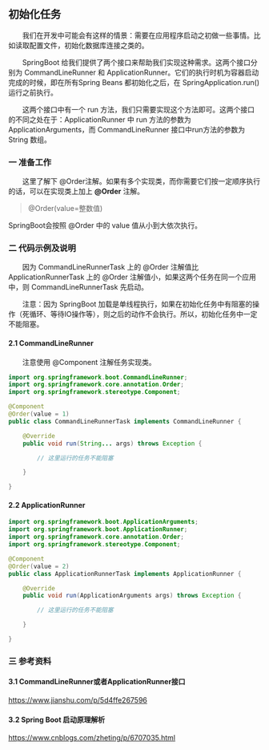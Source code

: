 ## 初始化任务

&#8195;&#8195;我们在开发中可能会有这样的情景：需要在应用程序启动之初做一些事情。比如读取配置文件，初始化数据库连接之类的。

&#8195;&#8195;SpringBoot 给我们提供了两个接口来帮助我们实现这种需求。这两个接口分别为 CommandLineRunner 和 ApplicationRunner。它们的执行时机为容器启动完成的时候，即在所有Spring Beans 都初始化之后，在 SpringApplication.run() 运行之前执行。

&#8195;&#8195;这两个接口中有一个 run 方法，我们只需要实现这个方法即可。这两个接口的不同之处在于：ApplicationRunner 中 run 方法的参数为 ApplicationArguments，而 CommandLineRunner 接口中run方法的参数为 String 数组。

### 一 准备工作

&#8195;&#8195;这里了解下 @Order注解。如果有多个实现类，而你需要它们按一定顺序执行的话，可以在实现类上加上 **@Order** 注解。
>@Order(value=整数值)

SpringBoot会按照 @Order 中的 value 值从小到大依次执行。

### 二 代码示例及说明

&#8195;&#8195;因为 CommandLineRunnerTask 上的 @Order 注解值比 ApplicationRunnerTask 上的 @Order 注解值小，如果这两个任务在同一个应用中，则 CommandLineRunnerTask 先启动。

&#8195;&#8195;注意：因为 SpringBoot 加载是单线程执行，如果在初始化任务中有阻塞的操作（死循环、等待IO操作等），则之后的动作不会执行。所以，初始化任务中一定不能阻塞。

#### 2.1 CommandLineRunner

&#8195;&#8195;注意使用 @Component 注解任务实现类。
```java
import org.springframework.boot.CommandLineRunner;
import org.springframework.core.annotation.Order;
import org.springframework.stereotype.Component;

@Component
@Order(value = 1)
public class CommandLineRunnerTask implements CommandLineRunner {

    @Override
    public void run(String... args) throws Exception {

        // 这里运行的任务不能阻塞

    }

}
```

#### 2.2 ApplicationRunner
```java
import org.springframework.boot.ApplicationArguments;
import org.springframework.boot.ApplicationRunner;
import org.springframework.core.annotation.Order;
import org.springframework.stereotype.Component;

@Component
@Order(value = 2)
public class ApplicationRunnerTask implements ApplicationRunner {

    @Override
    public void run(ApplicationArguments args) throws Exception {

        // 这里运行的任务不能阻塞

    }

}
```

### 三 参考资料
#### 3.1 CommandLineRunner或者ApplicationRunner接口
https://www.jianshu.com/p/5d4ffe267596

#### 3.2 Spring Boot 启动原理解析
https://www.cnblogs.com/zheting/p/6707035.html
